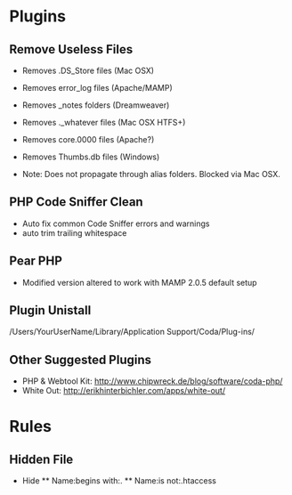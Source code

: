 # Plugins

## Remove Useless Files ##
* Removes .DS_Store files (Mac OSX)
* Removes error_log files (Apache/MAMP)
* Removes _notes folders (Dreamweaver)
* Removes ._whatever files (Mac OSX HTFS+)
* Removes core.0000 files (Apache?)
* Removes Thumbs.db files (Windows)

* Note: Does not propagate through alias folders. Blocked via Mac OSX.

## PHP Code Sniffer Clean ##
* Auto fix common Code Sniffer errors and warnings
* auto trim trailing whitespace

## Pear PHP ##
* Modified version altered to work with MAMP 2.0.5 default setup

## Plugin Unistall ##
/Users/YourUserName/Library/Application Support/Coda/Plug-ins/

## Other Suggested Plugins ##
* PHP & Webtool Kit: http://www.chipwreck.de/blog/software/coda-php/
* White Out: http://erikhinterbichler.com/apps/white-out/

# Rules

## Hidden File ##
* Hide
** Name:begins with:.
** Name:is not:.htaccess
